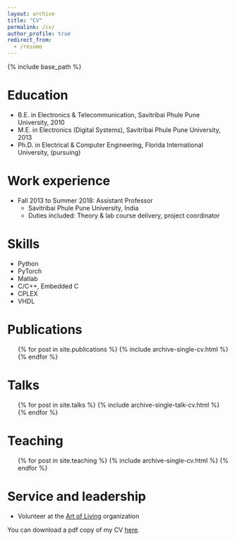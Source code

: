 ```yaml
---
layout: archive
title: "CV"
permalink: /cv/
author_profile: true
redirect_from:
  - /resume
---
```


{% include base_path %}

Education
======
* B.E. in Electronics & Telecommunication, Savitribai Phule Pune University, 2010
* M.E. in Electronics (Digital Systems), Savitribai Phule Pune University, 2013
* Ph.D. in Electrical & Computer Engineering, Florida International University, (pursuing)

Work experience
======
* Fall 2013 to Summer 2018: Assistant Professor
  * Savitribai Phule Pune University, India
  * Duties included: Theory & lab course delivery, project coordinator

  
Skills
======
* Python
* PyTorch
* Matlab
* C/C++, Embedded C
* CPLEX
* VHDL

Publications
======
  <ul>{% for post in site.publications %}
    {% include archive-single-cv.html %}
  {% endfor %}</ul>
  
Talks
======
  <ul>{% for post in site.talks %}
    {% include archive-single-talk-cv.html %}
  {% endfor %}</ul>
  
Teaching
======
  <ul>{% for post in site.teaching %}
    {% include archive-single-cv.html %}
  {% endfor %}</ul>
  
Service and leadership
======
* Volunteer at the [Art of Living](https://www.artofliving.org/us-en) organization

You can download a pdf copy of my CV [here](/files/paper4.pdf).
 
